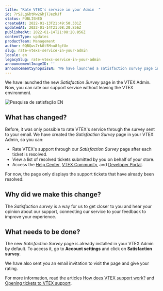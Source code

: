 ```yaml
---
title: "​​Rate VTEX's service in your Admin  "
id: 7rSJLgGbtRw2GhjTJezkJf
status: PUBLISHED
createdAt: 2022-01-13T21:49:50.331Z
updatedAt: 2022-01-14T21:08:20.856Z
publishedAt: 2022-01-14T21:08:20.856Z
contentType: updates
productTeam: Management
author: 0QBQws7rk0t5Mnu8fgfUv
slug: rate-vtexs-service-in-your-admin
locale: en
legacySlug: rate-vtexs-service-in-your-admin
announcementImageID: ''
announcementSynopsisEN: 'We have launched a satisfaction survey page in the VTEX Admin where you can rate your experience with our support.'
---
```


We have launched the new *Satisfaction Survey* page in the VTEX Admin. Now, you can rate our support service without leaving the VTEX environment.

![Pesquisa de satisfação EN](//images.ctfassets.net/alneenqid6w5/3W8q5tdB9ZOrPT4QFMZP2D/eaadd736c6ce0d1b06e9f7cf2543f643/image__17_.png)

## What has changed?

Before, it was only possible to rate VTEX's service through the survey sent to your email. We have created the *Satisfaction Survey* page in your VTEX Admin, so you can:

- Rate VTEX's support through our *Satisfaction Survey* page after each ticket is resolved.    
- View a list of resolved tickets submitted by you on behalf of your store.   
- Access the [Help Center](https://help.vtex.com/), [VTEX Community](https://community.vtex.com/), and [Developer Portal](https://developers.vtex.com/).

For now, the page only displays the support tickets that have already been resolved.

## Why did we make this change?

The *Satisfaction survey* is a way for us to get closer to you and hear your opinion about our support, connecting our service to your feedback to improve your experience.

## What needs to be done?

The new *Satisfaction Survey* page is already installed in your VTEX Admin by default. To access it, go to **Account settings** and click on **Satisfaction survey**.

We have also sent you an email invitation to visit the page and give your rating.

For more information, read the articles [How does VTEX support work?](https://help.vtex.com/en/faq/como-funciona-o-suporte-da-vtex--3kACEfni4m8Yxa1vnf2ebe) and [Opening tickets to VTEX support](https://help.vtex.com/en/tutorial/abrir-chamados-para-o-suporte-vtex--16yOEqpO32UQYygSmMSSAM).
